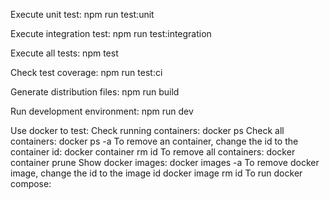 Execute unit test:
npm run test:unit

Execute integration test:
npm run test:integration

Execute all tests:
npm test

Check test coverage:
npm run test:ci

Generate distribution files:
npm run build

Run development environment:
npm run dev

Use docker to test:
Check running containers:
docker ps
Check all containers:
docker ps -a
To remove an container, change the id to the container id:
docker container rm id
To remove all containers:
docker container prune
Show docker images:
docker images -a
To remove docker image, change the id to the image id
docker image rm id
To run docker compose:
